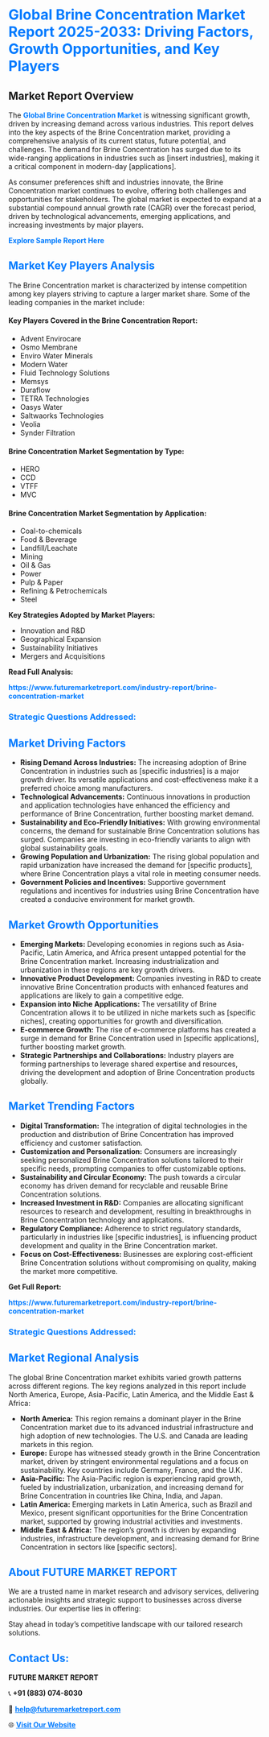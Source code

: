 <h1 style="color: #007BFF;">Global Brine Concentration Market Report 2025-2033: Driving Factors, Growth Opportunities, and Key Players</h1>

<section id="overview">
<h2>Market Report Overview</h2>
<p>The <a href="https://www.futuremarketreport.com/industry-report/brine-concentration-market" style="color: #007BFF; text-decoration: none;"><strong>Global Brine Concentration Market</strong></a> is witnessing significant growth, driven by increasing demand across various industries. This report delves into the key aspects of the Brine Concentration market, providing a comprehensive analysis of its current status, future potential, and challenges. The demand for Brine Concentration has surged due to its wide-ranging applications in industries such as [insert industries], making it a critical component in modern-day [applications].</p>
<p>As consumer preferences shift and industries innovate, the Brine Concentration market continues to evolve, offering both challenges and opportunities for stakeholders. The global market is expected to expand at a substantial compound annual growth rate (CAGR) over the forecast period, driven by technological advancements, emerging applications, and increasing investments by major players.</p>
</section>

<section id="overview">
<p><a href="https://www.futuremarketreport.com/request-sample/reportId=115092" style="color: #007BFF; text-decoration: none;"><strong>Explore Sample Report Here</strong></a></p>
</section>

<section id="key-players">
<h2 style="color: #007BFF;">Market Key Players Analysis</h2>
<p>The Brine Concentration market is characterized by intense competition among key players striving to capture a larger market share. Some of the leading companies in the market include:</p>
<h4>Key Players Covered in the Brine Concentration Report:</h4>
<ul><li>Advent Envirocare</li><li>Osmo Membrane</li><li>Enviro Water Minerals</li><li>Modern Water</li><li>Fluid Technology Solutions</li><li>Memsys</li><li>Duraflow</li><li>TETRA Technologies</li><li>Oasys Water</li><li>Saltwaorks Technologies</li><li>Veolia</li><li>Synder Filtration</li></ul>
<h4>Brine Concentration Market Segmentation by Type:</h4>
<ul><li>HERO</li><li>CCD</li><li>VTFF</li><li>MVC</li></ul>

<h4>Brine Concentration Market Segmentation by Application:</h4>
<ul><li>Coal-to-chemicals</li><li>Food &amp; Beverage</li><li>Landfill/Leachate</li><li>Mining</li><li>Oil &amp; Gas</li><li>Power</li><li>Pulp &amp; Paper</li><li>Refining &amp; Petrochemicals</li><li>Steel</li></ul>
<p><strong>Key Strategies Adopted by Market Players:</strong></p>
<ul>
<li>Innovation and R&D</li>
<li>Geographical Expansion</li>
<li>Sustainability Initiatives</li>
<li>Mergers and Acquisitions</li>
</ul>
</section>

<section>
<p><strong>Read Full Analysis: </strong></p><a href="https://www.futuremarketreport.com/industry-report/brine-concentration-market" style="color: #007BFF; text-decoration: none;"><strong>https://www.futuremarketreport.com/industry-report/brine-concentration-market</strong></a>
<h3 style="color: #007BFF;">Strategic Questions Addressed:</h3>
</section>

<section id="driving-factors">
<h2 style="color: #007BFF;">Market Driving Factors</h2>
<ul>
<li><strong>Rising Demand Across Industries:</strong> The increasing adoption of Brine Concentration in industries such as [specific industries] is a major growth driver. Its versatile applications and cost-effectiveness make it a preferred choice among manufacturers.</li>
<li><strong>Technological Advancements:</strong> Continuous innovations in production and application technologies have enhanced the efficiency and performance of Brine Concentration, further boosting market demand.</li>
<li><strong>Sustainability and Eco-Friendly Initiatives:</strong> With growing environmental concerns, the demand for sustainable Brine Concentration solutions has surged. Companies are investing in eco-friendly variants to align with global sustainability goals.</li>
<li><strong>Growing Population and Urbanization:</strong> The rising global population and rapid urbanization have increased the demand for [specific products], where Brine Concentration plays a vital role in meeting consumer needs.</li>
<li><strong>Government Policies and Incentives:</strong> Supportive government regulations and incentives for industries using Brine Concentration have created a conducive environment for market growth.</li>
</ul>
</section>

<section id="growth-opportunities">
<h2 style="color: #007BFF;">Market Growth Opportunities</h2>
<ul>
<li><strong>Emerging Markets:</strong> Developing economies in regions such as Asia-Pacific, Latin America, and Africa present untapped potential for the Brine Concentration market. Increasing industrialization and urbanization in these regions are key growth drivers.</li>
<li><strong>Innovative Product Development:</strong> Companies investing in R&D to create innovative Brine Concentration products with enhanced features and applications are likely to gain a competitive edge.</li>
<li><strong>Expansion into Niche Applications:</strong> The versatility of Brine Concentration allows it to be utilized in niche markets such as [specific niches], creating opportunities for growth and diversification.</li>
<li><strong>E-commerce Growth:</strong> The rise of e-commerce platforms has created a surge in demand for Brine Concentration used in [specific applications], further boosting market growth.</li>
<li><strong>Strategic Partnerships and Collaborations:</strong> Industry players are forming partnerships to leverage shared expertise and resources, driving the development and adoption of Brine Concentration products globally.</li>
</ul>
</section>

<section id="trending-factors">
<h2 style="color: #007BFF;">Market Trending Factors</h2>
<ul>
<li><strong>Digital Transformation:</strong> The integration of digital technologies in the production and distribution of Brine Concentration has improved efficiency and customer satisfaction.</li>
<li><strong>Customization and Personalization:</strong> Consumers are increasingly seeking personalized Brine Concentration solutions tailored to their specific needs, prompting companies to offer customizable options.</li>
<li><strong>Sustainability and Circular Economy:</strong> The push towards a circular economy has driven demand for recyclable and reusable Brine Concentration solutions.</li>
<li><strong>Increased Investment in R&D:</strong> Companies are allocating significant resources to research and development, resulting in breakthroughs in Brine Concentration technology and applications.</li>
<li><strong>Regulatory Compliance:</strong> Adherence to strict regulatory standards, particularly in industries like [specific industries], is influencing product development and quality in the Brine Concentration market.</li>
<li><strong>Focus on Cost-Effectiveness:</strong> Businesses are exploring cost-efficient Brine Concentration solutions without compromising on quality, making the market more competitive.</li>
</ul>
</section>

<section>
<p><strong>Get Full Report: </strong></p><a href="https://www.futuremarketreport.com/industry-report/brine-concentration-market" style="color: #007BFF; text-decoration: none;"><strong>https://www.futuremarketreport.com/industry-report/brine-concentration-market</strong></a>
<h3 style="color: #007BFF;">Strategic Questions Addressed:</h3>
</section>


<section id="regional-analysis">
<h2 style="color: #007BFF;">Market Regional Analysis</h2>
<p>The global Brine Concentration market exhibits varied growth patterns across different regions. The key regions analyzed in this report include North America, Europe, Asia-Pacific, Latin America, and the Middle East & Africa:</p>
<ul>
<li><strong>North America:</strong> This region remains a dominant player in the Brine Concentration market due to its advanced industrial infrastructure and high adoption of new technologies. The U.S. and Canada are leading markets in this region.</li>
<li><strong>Europe:</strong> Europe has witnessed steady growth in the Brine Concentration market, driven by stringent environmental regulations and a focus on sustainability. Key countries include Germany, France, and the U.K.</li>
<li><strong>Asia-Pacific:</strong> The Asia-Pacific region is experiencing rapid growth, fueled by industrialization, urbanization, and increasing demand for Brine Concentration in countries like China, India, and Japan.</li>
<li><strong>Latin America:</strong> Emerging markets in Latin America, such as Brazil and Mexico, present significant opportunities for the Brine Concentration market, supported by growing industrial activities and investments.</li>
<li><strong>Middle East & Africa:</strong> The region’s growth is driven by expanding industries, infrastructure development, and increasing demand for Brine Concentration in sectors like [specific sectors].</li>
</ul>
</section>

<footer>
<h2 style="color: #007BFF;">About FUTURE MARKET REPORT</h2>
<p>We are a trusted name in market research and advisory services, delivering actionable insights and strategic support to businesses across diverse industries. Our expertise lies in offering:</p>

<p>Stay ahead in today’s competitive landscape with our tailored research solutions.</p>

<h2 style="color: #007BFF;">Contact Us:</h2>
<p><strong>FUTURE MARKET REPORT</strong></p>
<p>📞 <strong>+91 (883) 074-8030</strong></p>
<p>📧 <strong><a href="mailto:help@futuremarketreport.com" style="color: #007BFF;">help@futuremarketreport.com</a></strong></p>
<p>🌐 <strong><a href="https://www.futuremarketreport.com/" style="color: #007BFF;">Visit Our Website</a></strong></p>
</footer>